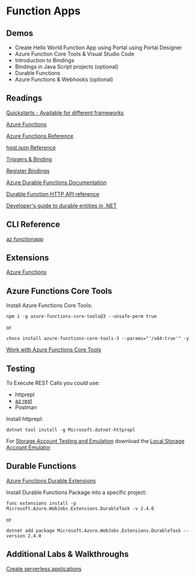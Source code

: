 # Function Apps

## Demos

- Create Hello World Function App using Portal using Portal Designer
- Azure Function Core Tools & Visual Studio Code
- Introduction to Bindings
- Bindings in Java Script projects (optional)
- Durable Functions
- Azure Functions & Webhooks (optional)

## Readings

[Quickstarts - Available for different frameworks](https://docs.microsoft.com/en-us/azure/azure-functions/create-first-function-vs-code-java)

[Azure Functions](https://docs.microsoft.com/en-us/azure/azure-functions/functions-overview)

[Azure Functions Reference](https://docs.microsoft.com/en-gb/azure/azure-functions/functions-reference)

[host.json Reference](https://docs.microsoft.com/en-us/azure/azure-functions/functions-host-json)

[Triggers & Binding](https://docs.microsoft.com/en-us/azure/azure-functions/functions-triggers-bindings)

[Register Bindings](https://docs.microsoft.com/en-us/azure/azure-functions/functions-bindings-register)

[Azure Durable Functions Documentation](https://docs.microsoft.com/en-us/azure/azure-functions/durable/)

[Durable Function HTTP API reference](https://docs.microsoft.com/en-us/azure/azure-functions/durable/durable-functions-http-api)

[Developer's guide to durable entities in .NET](https://docs.microsoft.com/en-us/azure/azure-functions/durable/durable-functions-dotnet-entities)

## CLI Reference

[az functionapp](https://docs.microsoft.com/en-us/cli/azure/functionapp?view=azure-cli-latest)

## Extensions

[Azure Functions](https://marketplace.visualstudio.com/items?itemName=ms-azuretools.vscode-azurefunctions)

## Azure Functions Core Tools

Install Azure Functions Core Tools:

```
npm i -g azure-functions-core-tools@3 --unsafe-perm true
```

or

```
choco install azure-functions-core-tools-3 --params="'/x64:true'" -y
```

[Work with Azure Functions Core Tools](https://docs.microsoft.com/en-us/azure/azure-functions/functions-run-local?tabs=windows%2Ccsharp%2Cbash#v2)

## Testing

To Execute REST Calls you could use:

- httprepl
- [az rest](https://docs.microsoft.com/en-us/cli/azure/reference-index?view=azure-cli-latest#az_rest)
- Postman

Install httprepl:

```
dotnet tool install -g Microsoft.dotnet-httprepl
```

For [Storage Account Testing and Emulation](https://docs.microsoft.com/en-us/azure/storage/common/storage-use-emulator) download the [Local Storage Account Emulator](https://go.microsoft.com/fwlink/?linkid=717179&clcid=0x409)

## Durable Functions

[Azure Functions Durable Extensions](https://github.com/Azure/azure-functions-durable-extension)

Install Durable Functions Package into a specific project:

```
func extensions install -p Microsoft.Azure.WebJobs.Extensions.DurableTask -v 2.4.0
```

or

```
dotnet add package Microsoft.Azure.WebJobs.Extensions.DurableTask --version 2.4.0
```

## Additional Labs & Walkthroughs

[Create serverless applications](https://docs.microsoft.com/en-us/learn/paths/create-serverless-applications/)
